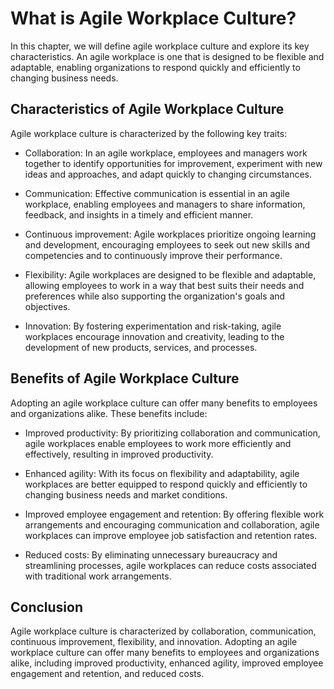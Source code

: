 # What is Agile Workplace Culture?

In this chapter, we will define agile workplace culture and explore its key characteristics. An agile workplace is one that is designed to be flexible and adaptable, enabling organizations to respond quickly and efficiently to changing business needs.

Characteristics of Agile Workplace Culture
------------------------------------------

Agile workplace culture is characterized by the following key traits:

* Collaboration: In an agile workplace, employees and managers work together to identify opportunities for improvement, experiment with new ideas and approaches, and adapt quickly to changing circumstances.

* Communication: Effective communication is essential in an agile workplace, enabling employees and managers to share information, feedback, and insights in a timely and efficient manner.

* Continuous improvement: Agile workplaces prioritize ongoing learning and development, encouraging employees to seek out new skills and competencies and to continuously improve their performance.

* Flexibility: Agile workplaces are designed to be flexible and adaptable, allowing employees to work in a way that best suits their needs and preferences while also supporting the organization's goals and objectives.

* Innovation: By fostering experimentation and risk-taking, agile workplaces encourage innovation and creativity, leading to the development of new products, services, and processes.

Benefits of Agile Workplace Culture
-----------------------------------

Adopting an agile workplace culture can offer many benefits to employees and organizations alike. These benefits include:

* Improved productivity: By prioritizing collaboration and communication, agile workplaces enable employees to work more efficiently and effectively, resulting in improved productivity.

* Enhanced agility: With its focus on flexibility and adaptability, agile workplaces are better equipped to respond quickly and efficiently to changing business needs and market conditions.

* Improved employee engagement and retention: By offering flexible work arrangements and encouraging communication and collaboration, agile workplaces can improve employee job satisfaction and retention rates.

* Reduced costs: By eliminating unnecessary bureaucracy and streamlining processes, agile workplaces can reduce costs associated with traditional work arrangements.

Conclusion
----------

Agile workplace culture is characterized by collaboration, communication, continuous improvement, flexibility, and innovation. Adopting an agile workplace culture can offer many benefits to employees and organizations alike, including improved productivity, enhanced agility, improved employee engagement and retention, and reduced costs.
